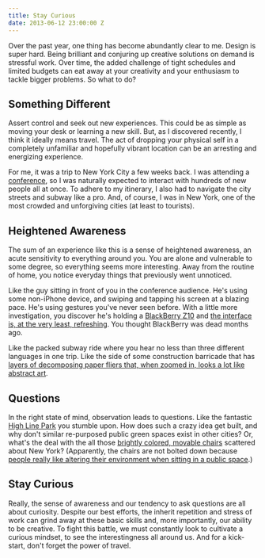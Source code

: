 ```yaml
---
title: Stay Curious
date: 2013-06-12 23:00:00 Z
---
```


Over the past year, one thing has become abundantly clear to me. Design is super hard. Being brilliant and conjuring up creative solutions on demand is stressful work. Over time, the added challenge of tight schedules and limited budgets can eat away at your creativity and your enthusiasm to tackle bigger problems. So what to do?

## Something Different

Assert control and seek out new experiences. This could be as simple as moving your desk or learning a new skill. But, as I discovered recently, I think it ideally means travel. The act of dropping your physical self in a completely unfamiliar and hopefully vibrant location can be an arresting and energizing experience.

For me, it was a trip to New York City a few weeks back. I was attending a [conference](http://99u.com/articles/15414/insights-from-brene-brown-cal-newport-gretchen-rubin-more-at-the-2013-99u-conference "99U"), so I was naturally expected to interact with hundreds of new people all at once. To adhere to my itinerary, I also had to navigate the city streets and subway like a pro. And, of course, I was in New York, one of the most crowded and unforgiving cities (at least to tourists).

## Heightened Awareness

The sum of an experience like this is a sense of heightened awareness, an acute sensitivity to everything around you. You are alone and vulnerable to some degree, so everything seems more interesting. Away from the routine of home, you notice everyday things that previously went unnoticed.

Like the guy sitting in front of you in the conference audience. He's using some non-iPhone device, and swiping and tapping his screen at a blazing pace. He's using gestures you've never seen before. With a little more investigation, you discover he's holding a [BlackBerry Z10](http://us.blackberry.com/smartphones/blackberry-z10.html 
"BlackBerry website") and [the interface is, at the very least, refreshing](http://www.youtube.com/watch?v=zSgbqCvKQ84 "Video of BlackBerry Z10"). You thought BlackBerry was dead months ago.

Like the packed subway ride where you hear no less than three different languages in one trip. Like the side of some construction barricade that has [layers of decomposing paper fliers that, when zoomed in, looks a lot like abstract art](http://f.cl.ly/items/3t3V0c1w3Y1G3I2T0x1s/curious.jpg "Photo").

## Questions

In the right state of mind, observation leads to questions. Like the fantastic [High Line Park](http://en.wikipedia.org/wiki/High_Line_(New_York_City) "About High Line Park") you stumble upon. How does such a crazy idea get built, and why don't similar re-purposed public green spaces exist in other cities? Or, what's the deal with the all those [brightly colored, movable chairs](http://provocationutah.files.wordpress.com/2012/08/dscn6988.jpg?w=4000&h=2998 "Photo of chairs") scattered about New York? (Apparently, the chairs are not bolted down because [people really like altering their environment when sitting in a public space](http://www.theatlanticcities.com/design/2012/10/power-movable-chair/3520/ "The Power of Moveable Chairs").)

## Stay Curious

Really, the sense of awareness and our tendency to ask questions are all about curiosity. Despite our best efforts, the inherit repetition and stress of work can grind away at these basic skills and, more importantly, our ability to be creative. To fight this battle, we must constantly look to cultivate a curious mindset, to see the interestingness all around us. And for a kick-start, don't forget the power of travel.
